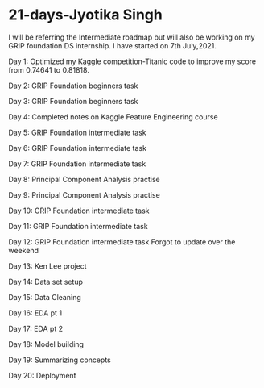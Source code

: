 # 21-days-Jyotika Singh
I will be referring the Intermediate roadmap but will also be working on my GRIP foundation DS internship.
I have started on 7th July,2021.

Day 1: Optimized my Kaggle competition-Titanic code to improve my score from 0.74641 to 0.81818.

Day 2: GRIP Foundation beginners task

Day 3: GRIP Foundation beginners task

Day 4: Completed notes on Kaggle Feature Engineering course

Day 5: GRIP Foundation intermediate task

Day 6: GRIP Foundation intermediate task

Day 7: GRIP Foundation intermediate task

Day 8: Principal Component Analysis practise

Day 9: Principal Component Analysis practise

Day 10: GRIP Foundation intermediate task

Day 11: GRIP Foundation intermediate task

Day 12: GRIP Foundation intermediate task 
Forgot to update over the weekend

Day 13: Ken Lee project

Day 14: Data set setup

Day 15: Data Cleaning

Day 16: EDA pt 1

Day 17: EDA pt 2

Day 18: Model building

Day 19: Summarizing concepts

Day 20: Deployment


